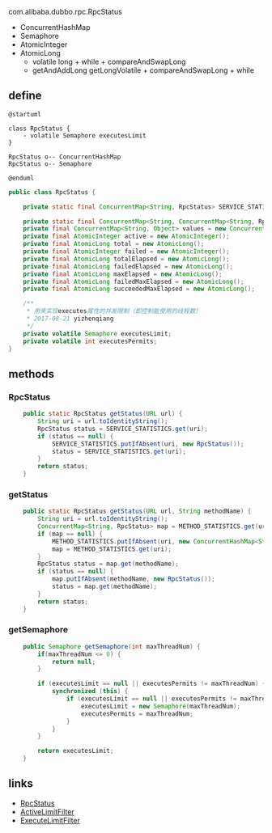 com.alibaba.dubbo.rpc.RpcStatus

* ConcurrentHashMap
* Semaphore
* AtomicInteger
* AtomicLong
  * volatile long + while + compareAndSwapLong
  * getAndAddLong  getLongVolatile + compareAndSwapLong + while
  
## define
```plantuml
@startuml

class RpcStatus {
    - volatile Semaphore executesLimit
}

RpcStatus o-- ConcurrentHashMap
RpcStatus o-- Semaphore

@enduml
```  

```java
public class RpcStatus {

    private static final ConcurrentMap<String, RpcStatus> SERVICE_STATISTICS = new ConcurrentHashMap<String, RpcStatus>();

    private static final ConcurrentMap<String, ConcurrentMap<String, RpcStatus>> METHOD_STATISTICS = new ConcurrentHashMap<String, ConcurrentMap<String, RpcStatus>>();
    private final ConcurrentMap<String, Object> values = new ConcurrentHashMap<String, Object>();
    private final AtomicInteger active = new AtomicInteger();
    private final AtomicLong total = new AtomicLong();
    private final AtomicInteger failed = new AtomicInteger();
    private final AtomicLong totalElapsed = new AtomicLong();
    private final AtomicLong failedElapsed = new AtomicLong();
    private final AtomicLong maxElapsed = new AtomicLong();
    private final AtomicLong failedMaxElapsed = new AtomicLong();
    private final AtomicLong succeededMaxElapsed = new AtomicLong();

    /**
     * 用来实现executes属性的并发限制（即控制能使用的线程数）
     * 2017-08-21 yizhenqiang
     */
    private volatile Semaphore executesLimit;
    private volatile int executesPermits;
}    
```

## methods

### RpcStatus
```java
    public static RpcStatus getStatus(URL url) {
        String uri = url.toIdentityString();
        RpcStatus status = SERVICE_STATISTICS.get(uri);
        if (status == null) {
            SERVICE_STATISTICS.putIfAbsent(uri, new RpcStatus());
            status = SERVICE_STATISTICS.get(uri);
        }
        return status;
    }
```
### getStatus
```java
    public static RpcStatus getStatus(URL url, String methodName) {
        String uri = url.toIdentityString();
        ConcurrentMap<String, RpcStatus> map = METHOD_STATISTICS.get(uri);
        if (map == null) {
            METHOD_STATISTICS.putIfAbsent(uri, new ConcurrentHashMap<String, RpcStatus>());
            map = METHOD_STATISTICS.get(uri);
        }
        RpcStatus status = map.get(methodName);
        if (status == null) {
            map.putIfAbsent(methodName, new RpcStatus());
            status = map.get(methodName);
        }
        return status;
    }
```

### getSemaphore
```java
    public Semaphore getSemaphore(int maxThreadNum) {
        if(maxThreadNum <= 0) {
            return null;
        }

        if (executesLimit == null || executesPermits != maxThreadNum) {
            synchronized (this) {
                if (executesLimit == null || executesPermits != maxThreadNum) {
                    executesLimit = new Semaphore(maxThreadNum);
                    executesPermits = maxThreadNum;
                }
            }
        }

        return executesLimit;
    }
```

## links
- [RpcStatus](/docs/30-distributed/src/dubbo/rpc/RpcStatus.md)
- [ActiveLimitFilter](/docs/30-distributed/src/dubbo/rpc/filter/ActiveLimitFilter.md)
- [ExecuteLimitFilter](/docs/30-distributed/src/dubbo/rpc/filter/ExecuteLimitFilter.md)